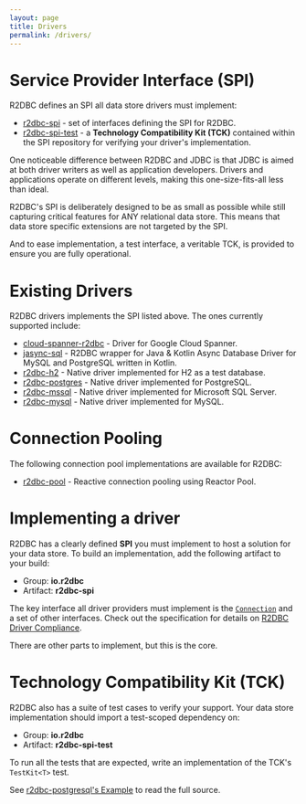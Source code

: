 ```yaml
---
layout: page
title: Drivers
permalink: /drivers/
---
```


# Service Provider Interface (SPI)

R2DBC defines an SPI all data store drivers must implement:

* [r2dbc-spi](https://github.com/r2dbc/r2dbc-spi) - set of interfaces defining the SPI for R2DBC.
* [r2dbc-spi-test](https://github.com/r2dbc/r2dbc-spi/tree/master/r2dbc-spi-test) - a **Technology Compatibility Kit (TCK)** contained within the SPI repository for verifying your driver's implementation.

One noticeable difference between R2DBC and JDBC is that JDBC is aimed at both driver writers as well as application developers. Drivers and applications operate on different levels, making this one-size-fits-all less than ideal.

R2DBC's SPI is deliberately designed to be as small as possible while still capturing critical features for ANY relational data store. This means that data store specific extensions are not targeted by the SPI.

And to ease implementation, a test interface, a veritable TCK, is provided to ensure you are fully operational.

# Existing Drivers

R2DBC drivers implements the SPI listed above. The ones currently supported include:

* [cloud-spanner-r2dbc](https://github.com/GoogleCloudPlatform/cloud-spanner-r2dbc) - Driver for Google Cloud Spanner.
* [jasync-sql](https://github.com/jasync-sql/jasync-sql) - R2DBC wrapper for Java & Kotlin Async Database Driver for MySQL and PostgreSQL written in Kotlin.
* [r2dbc-h2](https://github.com/r2dbc/r2dbc-h2) - Native driver implemented for H2 as a test database.
* [r2dbc-postgres](https://github.com/r2dbc/r2dbc-postgresql) - Native driver implemented for PostgreSQL.
* [r2dbc-mssql](https://github.com/r2dbc/r2dbc-mssql) - Native driver implemented for Microsoft SQL Server.
* [r2dbc-mysql](https://github.com/mirromutth/r2dbc-mysql) - Native driver implemented for MySQL.

# Connection Pooling

The following connection pool implementations are available for R2DBC:

* [r2dbc-pool](https://github.com/r2dbc/r2dbc-pool) - Reactive connection pooling using Reactor Pool.

# Implementing a driver

R2DBC has a clearly defined **SPI** you must implement to host a solution for your data store. To build an implementation, add the following artifact to your build:

* Group: **io.r2dbc**
* Artifact: **r2dbc-spi**

The key interface all driver providers must implement is the [`Connection`](https://r2dbc.io/spec/0.8.0.RELEASE/api/io/r2dbc/spi/Connection.html) and a set of other interfaces.
Check out the specification for details on [R2DBC Driver Compliance](/spec/0.8.0.RELEASE/spec/html/#compliance).

There are other parts to implement, but this is the core.

# Technology Compatibility Kit (TCK)

R2DBC also has a suite of test cases to verify your support. Your data store implementation should import a test-scoped dependency on:

* Group: **io.r2dbc**
* Artifact: **r2dbc-spi-test**

To run all the tests that are expected, write an implementation of the TCK's `TestKit<T>` test.

See [r2dbc-postgresql's Example](https://github.com/r2dbc/r2dbc-postgresql/blob/master/src/test/java/io/r2dbc/postgresql/PostgresqlTestKit.java) to read the full source.
